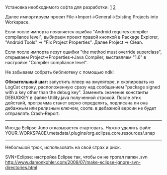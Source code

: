 Установка необходимого софта для разработки:
[1](http://mindtherobot.com/blog/209/android-beginners-from-bare-windows-to-your-first-app/)
[2](http://mindtherobot.com/blog/452/android-beginners-ndk-setup-step-by-step/)

Далее импортируем проект File->Import->General->Existing Projects into Workspace.

Если после импорта появляется ошибка "Android requires compiler compliance level", выбираем проект правой кнопкой в Package Explorer, "Android Tools" -> "Fix Project Properties".
Далее Project -> Clean.


Если после импорта лезут ошибки "the method must override superclass", открываем Project->Properties->Java Compiler, выставляем "1.6" в настройке "Compiler compliance level".

Не забываем собрать библиотеку с помощью ndk!

**Обязательный шаг:** запустить плеер на эмуляторе, и скопировать из LogCat строку, расположенную сразу над сообщением "package signed with a key other than the debug key". Заменить значение константы DEBUGKEY в файле Utility.java полученной строкой. После этих действий, программа станет верно определять, подписана ли она дебажным или релизным ключом, соотв. в дебажной версии не будет отправлять Crash-Report.


---

Иногда Eclipse Juno отказывается стартовать. Нужно удалить файл:
YOUR\_WORKSPACE/.metadata/.plugins/org.eclipse.core.resources/.snap


---

Небольшой трюк, использовать на свой страх и риск.

SVN+Eclipse: настройка Eclipse так, чтобы он не трогал папки .svn
http://www.damonkohler.com/2009/07/make-eclipse-ignore-svn-directories.html